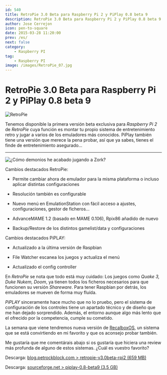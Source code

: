 ```yaml
---
id: 540
title: RetroPie 3.0 Beta para Raspberry Pi 2 y PiPlay 0.8 beta 9
description: RetroPie 3.0 Beta para Raspberry Pi 2 y PiPlay 0.8 beta 9
author: Jose Cerrejon
icon: pen-to-square
date: 2015-03-28 11:20:00
prev: /es/
next: false
category:
    - Raspberry PI
tag:
    - Raspberry PI
image: /images/RetroPie_07.jpg
---
```


# RetroPie 3.0 Beta para Raspberry Pi 2 y PiPlay 0.8 beta 9

![RetroPie](/images/RetroPie_07.jpg)

Tenemos disponible la primera versión beta exclusiva para _Raspberry Pi 2_ de _RetroPie_ cuya función es montar tu propio sistema de entretenimiento retro y jugar a varios de los emuladores más conocidos. PiPlay también tiene una versión que merece la pena probar, así que ya sabes, tienes el finde de entretenimiento asegurado...

---

![¿Cómo demonios he acabado jugando a Zork?](/images/2015/03/zork.jpg "¿Cómo demonios he acabado jugando a Zork?")

Cambios destacados RetroPie:

-   Permite cambiar ahora de emulador para la misma plataforma o incluso aplicar distintas configuraciones

-   Resolución también es configurable

-   Nuevo menú en EmulationStation con fácil acceso a ajustes, configuraciones, gestor de ficheros...

-   AdvanceMAME 1.2 (basado en MAME 0.106), Rpix86 añadido de nuevo

-   Backup/Restore de los distintos gamelist/data y configuraciones

Cambios destacados PiPLAY:

-   Actualizado a la última versión de Raspbian

-   File Watcher escanea los juegos y actualiza el menú

-   Actualizado el config controller

En _RetroPie_ se nota que todo está muy cuidado: Los juegos como _Quake 3, Duke Nukem, Doom_, ya tienen todos los ficheros necesarios para que funcionen su versión _Shareware_. Para tener Raspbian por detrás, los emuladores se mueven de forma muy fluída.

_PiPLAY_ sinceramente hace mucho que no lo pruebo, pero el sistema de configuración de los controles tiene un apartado técnico y de diseño que me han dejado sorprendido. Además, el entorno aunque algo más lento que el ofrecido por la competencia, cumple su cometido.

La semana que viene tendremos nueva versión de [RecalboxOS](https://recalbox.com), un sistema que se está convirtiendo en mi favorito y que os aconsejo probar también.

Me gustaría que me comentárais abajo si os gustaría que hiciera una review más profunda de alguno de estos sistemas. ¿Cuál es vuestro favorito?

Descarga: [blog.petrockblock.com > retropie-v3.0beta-rpi2 (659 MB)](https://blog.petrockblock.com/retropie/retropie-downloads/download-info/retropie-project-sd-card-image-for-raspberry-pi-2-version-3-0-beta/)

Descarga: [sourceforge.net > piplay-0.8-beta9 (3.5 GB)](https://sourceforge.net/projects/pimame/files/?source=navbar)
